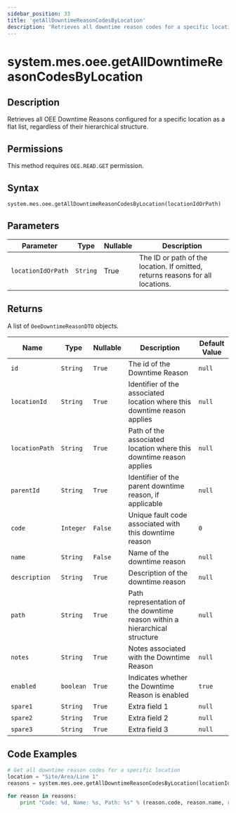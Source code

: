 ```yaml
---
sidebar_position: 33
title: 'getAllDowntimeReasonCodesByLocation'
description: 'Retrieves all downtime reason codes for a specific location as a flat list.'
---
```


# system.mes.oee.getAllDowntimeReasonCodesByLocation

## Description

Retrieves all OEE Downtime Reasons configured for a specific location as a flat list, regardless of their hierarchical structure.

## Permissions

This method requires `OEE.READ.GET` permission.

## Syntax

```python
system.mes.oee.getAllDowntimeReasonCodesByLocation(locationIdOrPath)
```

## Parameters

| Parameter          | Type     | Nullable | Description                                                                    |
| ------------------ | -------- | -------- | ------------------------------------------------------------------------------ |
| `locationIdOrPath` | `String` | True     | The ID or path of the location. If omitted, returns reasons for all locations. |

## Returns

A list of `OeeDowntimeReasonDTO` objects.

| Name           | Type      | Nullable | Description                                                                | Default Value |
| -------------- | --------- | -------- | -------------------------------------------------------------------------- | ------------- |
| `id`           | `String`  | `True`   | The id of the Downtime Reason                                              | `null`        |
| `locationId`   | `String`  | `True`   | Identifier of the associated location where this downtime reason applies   | `null`        |
| `locationPath` | `String`  | `True`   | Path of the associated location where this downtime reason applies         | `null`        |
| `parentId`     | `String`  | `True`   | Identifier of the parent downtime reason, if applicable                    | `null`        |
| `code`         | `Integer` | `False`  | Unique fault code associated with this downtime reason                     | `0`           |
| `name`         | `String`  | `False`  | Name of the downtime reason                                                | `null`        |
| `description`  | `String`  | `True`   | Description of the downtime reason                                         | `null`        |
| `path`         | `String`  | `True`   | Path representation of the downtime reason within a hierarchical structure | `null`        |
| `notes`        | `String`  | `True`   | Notes associated with the Downtime Reason                                  | `null`        |
| `enabled`      | `boolean` | `True`   | Indicates whether the Downtime Reason is enabled                           | `true`        |
| `spare1`       | `String`  | `True`   | Extra field 1                                                              | `null`        |
| `spare2`       | `String`  | `True`   | Extra field 2                                                              | `null`        |
| `spare3`       | `String`  | `True`   | Extra field 3                                                              | `null`        |

## Code Examples

```python
# Get all downtime reason codes for a specific location
location = "Site/Area/Line 1"
reasons = system.mes.oee.getAllDowntimeReasonCodesByLocation(locationIdOrPath=location)

for reason in reasons:
    print "Code: %d, Name: %s, Path: %s" % (reason.code, reason.name, reason.path)
```
